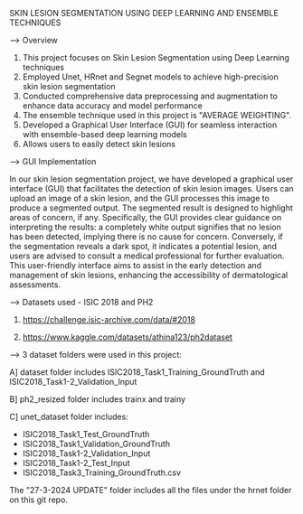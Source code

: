 SKIN LESION SEGMENTATION USING DEEP LEARNING AND ENSEMBLE TECHNIQUES

--> Overview

1. This project focuses on Skin Lesion Segmentation using Deep Learning techniques
2. Employed Unet, HRnet and Segnet models to achieve high-precision skin lesion segmentation
3. Conducted comprehensive data preprocessing and augmentation to enhance data accuracy and model performance
4. The ensemble technique used in this project is "AVERAGE WEIGHTING".
5. Developed a Graphical User Interface (GUI) for seamless interaction with ensemble-based deep learning models
6. Allows users to easily detect skin lesions  


--> GUI Implementation

In our skin lesion segmentation project, we have developed a graphical user interface (GUI) that facilitates the detection of skin lesion images. Users can upload an image of a skin lesion, and the GUI processes this image to produce a segmented output. The segmented result is designed to highlight areas of concern, if any. Specifically, the GUI provides clear guidance on interpreting the results: a completely white output signifies that no lesion has been detected, implying there is no cause for concern. Conversely, if the segmentation reveals a dark spot, it indicates a potential lesion, and users are advised to consult a medical professional for further evaluation. This user-friendly interface aims to assist in the early detection and management of skin lesions, enhancing the accessibility of dermatological assessments.

--> Datasets used - ISIC 2018 and PH2 

1) https://challenge.isic-archive.com/data/#2018
        
2) https://www.kaggle.com/datasets/athina123/ph2dataset


--> 3 dataset folders were used in this project:

A] dataset folder includes ISIC2018_Task1_Training_GroundTruth and ISIC2018_Task1-2_Validation_Input

B] ph2_resized folder includes trainx and trainy

C] unet_dataset folder includes:
  - ISIC2018_Task1_Test_GroundTruth
  - ISIC2018_Task1_Validation_GroundTruth
  - ISIC2018_Task1-2_Validation_Input
  - ISIC2018_Task1-2_Test_Input
  - ISIC2018_Task3_Training_GroundTruth.csv

The "27-3-2024 UPDATE" folder includes all the files under the hrnet folder on this git repo.



